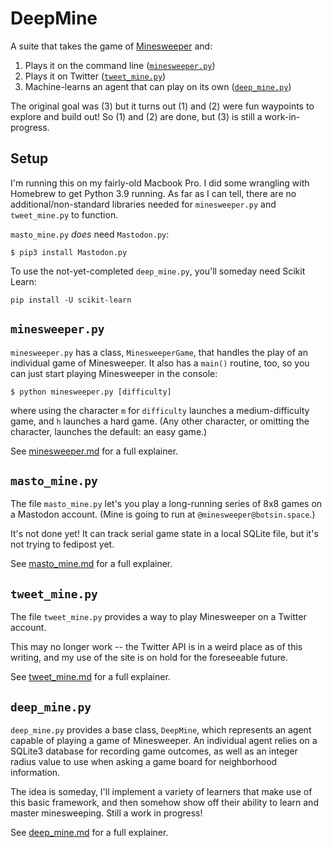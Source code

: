 # DeepMine

A suite that takes the game of
[Minesweeper](https://en.wikipedia.org/wiki/Minesweeper_(video_game)) and:

1.  Plays it on the command line ([`minesweeper.py`](doc/minesweeper.md))
2.  Plays it on Twitter ([`tweet_mine.py`](doc/tweet_mine.md))
3.  Machine-learns an agent that can play on its own
    ([`deep_mine.py`](doc/deep_mine.md))

The original goal was (3) but it turns out (1) and (2) were fun waypoints to
explore and build out!  So (1) and (2) are done, but (3) is still a
work-in-progress.

## Setup

I'm running this on my fairly-old Macbook Pro.  I did some wrangling with
Homebrew to get Python 3.9 running.   As far as I can tell, there are no
additional/non-standard libraries needed for `minesweeper.py` and
`tweet_mine.py` to function.

`masto_mine.py` *does* need `Mastodon.py`:

```
$ pip3 install Mastodon.py
```

To use the not-yet-completed `deep_mine.py`, you'll someday need Scikit Learn:

```
pip install -U scikit-learn
```

## `minesweeper.py`

`minesweeper.py` has a class, `MinesweeperGame`, that handles the play of an
individual game of Minesweeper.  It also has a `main()` routine, too, so you can
just start playing Minesweeper in the console:

```
$ python minesweeper.py [difficulty]
```

where using the character `m` for `difficulty` launches a medium-difficulty
game, and `h` launches a hard game. (Any other character, or omitting the
character, launches the default: an easy game.)

See [minesweeper.md](doc/minesweeper.md) for a full explainer.


## `masto_mine.py`

The file `masto_mine.py` let's you play a long-running series of 8x8 games
on a Mastodon account.  (Mine is going to run at `@minesweeper@botsin.space`.)

It's not done yet!  It can track serial game state in a local SQLite file,
but it's not trying to fedipost yet.

See [masto_mine.md](doc/masto_mine.md) for a full explainer.


## `tweet_mine.py`

The file `tweet_mine.py` provides a way to play Minesweeper on a Twitter
account.

This may no longer work -- the Twitter API is in a weird place as of this
writing, and my use of the site is on hold for the foreseeable future.

See [tweet_mine.md](doc/tweet_mine.md) for a full explainer.


## `deep_mine.py`

`deep_mine.py` provides a base class, `DeepMine`, which represents an agent
capable of playing a game of Minesweeper.  An individual agent relies on a
SQLite3 database for recording game outcomes, as well as an integer radius value
to use when asking a game board for neighborhood information.

The idea is someday, I'll implement a variety of learners that make use of this
basic framework, and then somehow show off their ability to learn and master
minesweeping.  Still a work in progress!

See [deep_mine.md](doc/deep_mine.md) for a full explainer.
